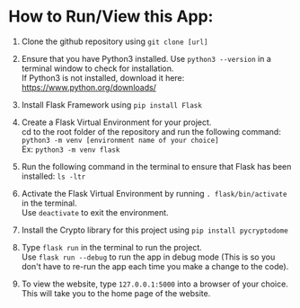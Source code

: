 # How to Run/View this App:

1. Clone the github repository using `git clone [url]`

2. Ensure that you have Python3 installed. Use `python3 --version` in a terminal window to check for installation. <br>
If Python3 is not installed, download it here: https://www.python.org/downloads/

3. Install Flask Framework using `pip install Flask`

4. Create a Flask Virtual Environment for your project. <br>
cd to the root folder of the repository and run the following command: <br>
`python3 -m venv [environment name of your choice]` <br>
Ex: `python3 -m venv flask`

5. Run the following command in the terminal to ensure that Flask has been installed: `ls -ltr`

6. Activate the Flask Virtual Environment by running `. flask/bin/activate` in the terminal. <br>
Use `deactivate` to exit the environment.

7. Install the Crypto library for this project using `pip install pycryptodome`

8. Type `flask run` in the terminal to run the project. <br>
Use `flask run --debug` to run the app in debug mode (This is so you don't have to re-run the app each time you make a change to the code).

9. To view the website, type `127.0.0.1:5000` into a browser of your choice. This will take you to the home page of the website.